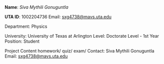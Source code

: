 **Name**: *Siva Mythili Gonuguntla*

**UTA ID**: 1002204736 Email: sxg4738@mavs.uta.edu

Department: Physics

University: University of Texas at Arlington
Level: Doctorate Level - 1st Year
Position: Student

Project Content
homework/
quiz/
exam/
Contact: Siva Mythili Gonuguntla
Email: sxg4738@mavs.uta.edu
